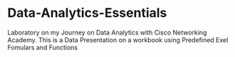 # Data-Analytics-Essentials
Laboratory on my Journey on Data Analytics with Cisco Networking Academy. This is a
Data Presentation on a workbook using Predefined Exel Fomulars and Functions
